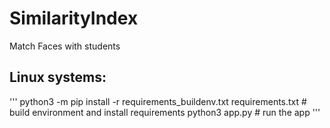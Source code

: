 # SimilarityIndex
Match Faces with students

## Linux systems:

'''
python3 -m pip install -r requirements_buildenv.txt requirements.txt # build environment and install requirements
python3 app.py # run the app
'''
